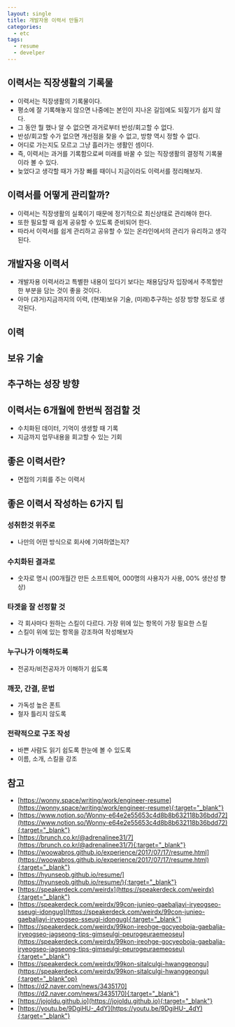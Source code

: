 ```yaml
---
layout: single
title: 개발자용 이력서 만들기
categories: 
  - etc
tags: 
  - resume
  - develper
---
```


## 이력서는 직장생활의 기록물
- 이력서는 직장생활의 기록물이다.
- 평소에 잘 기록해놓지 않으면 나중에는 본인이 지나온 길임에도 되짚기가 쉽지 않다.
- 그 동안 뭘 했나 알 수 없으면 과거로부터 반성/회고할 수 없다.
- 반성/회고할 수가 없으면 개선점을 찾을 수 없고, 방향 역시 정할 수 없다.
- 어디로 가는지도 모르고 그냥 흘러가는 생활인 셈이다.
- 즉, 이력서는 과거를 기록함으로써 미래를 바꿀 수 있는 직장생활의 결정적 기록물이라 볼 수 있다.
- 늦었다고 생각할 때가 가장 빠를 때이니 지금이라도 이력서를 정리해보자.

## 이력서를 어떻게 관리할까?
- 이력서는 직장생활의 실록이기 때문에 정기적으로 최신상태로 관리해야 한다.
- 또한 필요할 때 쉽게 공유할 수 있도록 준비되어 한다.
- 따라서 이력서를 쉽게 관리하고 공유할 수 있는 온라인에서의 관리가 유리하고 생각된다.

## 개발자용 이력서
- 개발자용 이력서라고 특별한 내용이 있다기 보다는 채용담당자 입장에서 주목할만한 부분을 담는 것이 좋을 것이다.
- 아마 (과거)지금까지의 이력, (현재)보유 기술, (미래)추구하는 성장 방향 정도로 생각된다.

## 

## 이력

## 보유 기술

## 추구하는 성장 방향

## 이력서는 6개월에 한번씩 점검할 것

- 수치화된 데이터, 기억이 생생할 때 기록
- 지금까지 업무내용을 회고할 수 있는 기회

## 좋은 이력서란?

- 면접의 기회를 주는 이력서

## 좋은 이력서 작성하는 6가지 팁

### 성취한것 위주로

- 나만의 어떤 방식으로 회사에 기여하였는지?

### 수치화된 결과로

- 숫자로 명시 (00개월간 만든 소프트웨어, 000명의 사용자가 사용, 00% 생산성 향상)

### 타겟을 잘 선정할 것

- 각 회사마다 원하는 스킬이 다르다. 가장 위에 있는 항목이 가장 필요한 스킬
- 스킬이 위에 있는 항목을 강조하여 작성해보자

### 누구나가 이해하도록

- 전공자/비전공자가 이해하기 쉽도록

### 깨끗, 간결, 문법

- 가독성 높은 폰트
- 철자 틀리지 않도록

### 전략적으로 구조 작성

- 바쁜 사람도 읽기 쉽도록 한눈에 볼 수 있도록
- 이름, 소개, 스킬을 강조

## 참고
- [https://wonny.space/writing/work/engineer-resume](https://wonny.space/writing/work/engineer-resume){:target="_blank"}
- [https://www.notion.so/Wonny-e64e2e55653c4d8b8b632118b36bdd72](https://www.notion.so/Wonny-e64e2e55653c4d8b8b632118b36bdd72){:target="_blank"}
- [https://brunch.co.kr/@adrenalinee31/7](https://brunch.co.kr/@adrenalinee31/7){:target="_blank"}
- [https://woowabros.github.io/experience/2017/07/17/resume.html](https://woowabros.github.io/experience/2017/07/17/resume.html){:target="_blank"}
- [https://hyunseob.github.io/resume/](https://hyunseob.github.io/resume/){:target="_blank"}
- [https://speakerdeck.com/weirdx](https://speakerdeck.com/weirdx){:target="_blank"}
- [https://speakerdeck.com/weirdx/99con-junieo-gaebaljayi-iryeogseo-sseugi-idongug](https://speakerdeck.com/weirdx/99con-junieo-gaebaljayi-iryeogseo-sseugi-idongug){:target="_blank"}
- [https://speakerdeck.com/weirdx/99kon-ireohge-gocyeoboja-gaebalja-iryeogseo-jagseong-tips-gimseulgi-peurogeuraemeoseu](https://speakerdeck.com/weirdx/99kon-ireohge-gocyeoboja-gaebalja-iryeogseo-jagseong-tips-gimseulgi-peurogeuraemeoseu){:target="_blank"}
- [https://speakerdeck.com/weirdx/99kon-sitalculgi-hwanggeongu](https://speakerdeck.com/weirdx/99kon-sitalculgi-hwanggeongu){:target="_blank"op}
- [https://d2.naver.com/news/3435170](https://d2.naver.com/news/3435170){:target="_blank"}
- [https://jojoldu.github.io](https://jojoldu.github.io){:target="_blank"}
- [https://youtu.be/9DgiHU-_4dY](https://youtu.be/9DgiHU-_4dY){:target="_blank"}